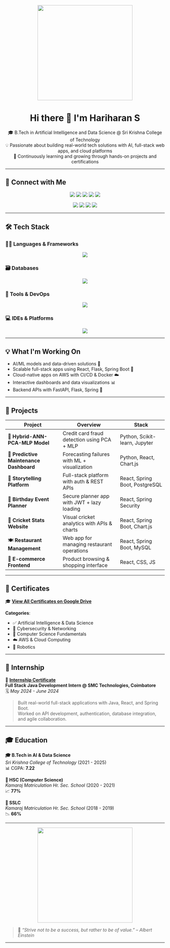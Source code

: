 <p align="center">
  <img src="https://media.giphy.com/media/26xBwdIuRJiAIqHwA/giphy.gif" width="300"/>
</p>

<h1 align="center">Hi there 👋 I'm Hariharan S</h1>

<p align="center">
  🎓 B.Tech in Artificial Intelligence and Data Science @ Sri Krishna College of Technology <br>
  💡 Passionate about building real-world tech solutions with AI, full-stack web apps, and cloud platforms <br>
  🌱 Continuously learning and growing through hands-on projects and certifications
</p>

---

## 🔗 Connect with Me

<p align="center">
  <a href="https://www.linkedin.com/in/hariharan-s24/"><img src="https://img.shields.io/badge/LinkedIn-0077B5?style=for-the-badge&logo=linkedin&logoColor=white"/></a>
  <a href="https://github.com/HARIHARANS24"><img src="https://img.shields.io/badge/GitHub-171515?style=for-the-badge&logo=github&logoColor=white"/></a>
  <a href="mailto:hariharan24hs@gmail.com"><img src="https://img.shields.io/badge/Email-D14836?style=for-the-badge&logo=gmail&logoColor=white"/></a>
  <a href="https://discord.gg/8MfrtugY"><img src="https://img.shields.io/badge/Discord-5865F2?style=for-the-badge&logo=discord&logoColor=white"/></a>
  <a href="https://www.youtube.com/@hariharan24s"><img src="https://img.shields.io/badge/YouTube-FF0000?style=for-the-badge&logo=youtube&logoColor=white"/></a>
</p>

<p align="center">
  <a href="https://leetcode.com/u/HARIHARAN-S24/"><img src="https://img.shields.io/badge/LeetCode-FFA116?style=for-the-badge&logo=LeetCode&logoColor=black"/></a>
  <a href="https://www.hackerrank.com/profile/hariharan24s"><img src="https://img.shields.io/badge/HackerRank-2EC866?style=for-the-badge&logo=HackerRank&logoColor=white"/></a>
  <a href="https://www.kaggle.com/hariharan24s"><img src="https://img.shields.io/badge/Kaggle-20BEFF?style=for-the-badge&logo=kaggle&logoColor=white"/></a>
  <a href="https://www.geeksforgeeks.org/user/hariharans24/"><img src="https://img.shields.io/badge/GeeksforGeeks-0F9D58?style=for-the-badge&logo=GeeksforGeeks&logoColor=white"/></a>
</p>

---

## 🛠️ Tech Stack

### 👨‍💻 Languages & Frameworks
<p align="center">
  <img src="https://skillicons.dev/icons?i=cpp,java,python,js,ts,html,css,react,nextjs,redux,spring,flask,django,fastapi,angular,jupyter" />
</p>

### 🗃️ Databases
<p align="center">
  <img src="https://skillicons.dev/icons?i=mysql,postgres,firebase,mongodb,oracle" />
</p>

### 🧰 Tools & DevOps
<p align="center">
  <img src="https://skillicons.dev/icons?i=git,github,docker,postman,jenkins,kubernetes,terraform,selenium" />
</p>

### 💻 IDEs & Platforms
<p align="center">
  <img src="https://skillicons.dev/icons?i=vscode,eclipse,idea,pycharm,androidstudio,figma,visualstudio" />
</p>

---

## 💡 What I'm Working On

- AI/ML models and data-driven solutions 🤖  
- Scalable full-stack apps using React, Flask, Spring Boot 🔧  
- Cloud-native apps on AWS with CI/CD & Docker ☁️  
- Interactive dashboards and data visualizations 📊  
- Backend APIs with FastAPI, Flask, Spring 🚀  

---

## 🚀 Projects

| Project | Overview | Stack |
|--------|----------|-------|
| 🔐 **Hybrid-ANN-PCA-MLP Model** | Credit card fraud detection using PCA + MLP | Python, Scikit-learn, Jupyter |
| 🔧 **Predictive Maintenance Dashboard** | Forecasting failures with ML + visualization | Python, React, Chart.js |
| 📖 **Storytelling Platform** | Full-stack platform with auth & REST APIs | React, Spring Boot, PostgreSQL |
| 🎉 **Birthday Event Planner** | Secure planner app with JWT + lazy loading | React, Spring Security |
| 🏏 **Cricket Stats Website** | Visual cricket analytics with APIs & charts | React, Spring Boot, Chart.js |
| 🍽️ **Restaurant Management** | Web app for managing restaurant operations | React, Spring Boot, MySQL |
| 🛒 **E-commerce Frontend** | Product browsing & shopping interface | React, CSS, JS |

---

## 📜 Certificates

🎓 **[View All Certificates on Google Drive](https://drive.google.com/drive/folders/1L3ESCnIOdprjeYxlH4bzZq6gQxIqSMZC?usp=drive_link)**

**Categories**:  
- ✅ Artificial Intelligence & Data Science  
- 🔐 Cybersecurity & Networking  
- 🧠 Computer Science Fundamentals  
- ☁️ AWS & Cloud Computing  
- 🤖 Robotics  

---

## 💼 Internship

📄 **[Internship Certificate](https://drive.google.com/file/d/11Gs-2o1XQrO2arGEhGgK-rZUdf0Q8QDk/view?usp=drive_link)**  
**Full Stack Java Development Intern @ SMC Technologies, Coimbatore**  
🗓️ *May 2024 - June 2024*

> Built real-world full-stack applications with Java, React, and Spring Boot.  
> Worked on API development, authentication, database integration, and agile collaboration.

---

## 🎓 Education

**🎓 B.Tech in AI & Data Science**  
*Sri Krishna College of Technology* (2021 - 2025)  
📊 CGPA: **7.22**

**📘 HSC (Computer Science)**  
*Kamaraj Matriculation Hr. Sec. School* (2020 - 2021)  
📈 **77%**

**📗 SSLC**  
*Kamaraj Matriculation Hr. Sec. School* (2018 - 2019)  
📉 **66%**

---

<p align="center">
  <img src="https://media.giphy.com/media/2IudUHdI075HL02Pkk/giphy.gif" width="300"/>
</p>

> 🧠 *“Strive not to be a success, but rather to be of value.” – Albert Einstein*

---

